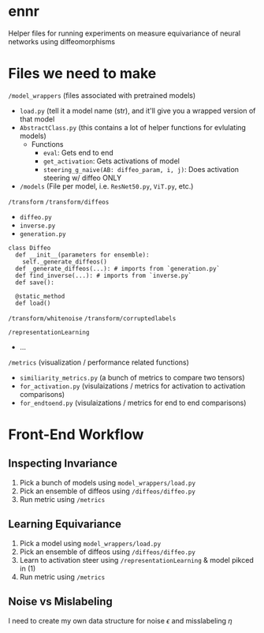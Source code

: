 # ennr
Helper files for running experiments on measure equivariance of neural networks using diffeomorphisms 


# Files we need to make
`/model_wrappers` (files associated with pretrained models)
- `load.py` (tell it a model name (str), and it'll give you a wrapped version of that model
- `AbstractClass.py` (this contains a lot of helper functions for evlulating models)
  - Functions
    - `eval`: Gets end to end
    - `get_activation`: Gets activations of model
    - `steering_g_naive(AB: diffeo_param, i, j)`: Does activation steering w/ diffeo ONLY
- `/models` (File per model, i.e. `ResNet50.py`, `ViT.py`, etc.)

`/transform`
`/transform/diffeos`
- `diffeo.py`
- `inverse.py`
- `generation.py`
```
class Diffeo
  def __init__(parameters for ensemble):
    self._generate_diffeos()
  def _generate_diffeos(...): # imports from `generation.py`
  def find_inverse(...): # imports from `inverse.py`
  def save():

  @static_method
  def load()
```

`/transform/whitenoise`
`/transform/corruptedlabels`

`/representationLearning`
- ...

`/metrics` (visualization / performance related functions)
- `similiarity_metrics.py` (a bunch of metrics to compare two tensors)
- `for_activation.py` (visulaizations / metrics for activation to activation comparisons)
- `for_endtoend.py` (visulaizations / metrics for end to end comparisons)


# Front-End Workflow
## Inspecting Invariance
1. Pick a bunch of models using `model_wrappers/load.py`
2. Pick an ensemble of diffeos using `/diffeos/diffeo.py`
3. Run metric using `/metrics`

## Learning Equivariance
1. Pick a model using `model_wrappers/load.py`
2. Pick an ensemble of diffeos using `/diffeos/diffeo.py`
3. Learn to activation steer using `/representationLearning` & model pikced in (1)
4. Run metric using `/metrics`

## Noise vs Mislabeling
I need to create my own data structure for noise $\epsilon$ and misslabeling $\eta$



